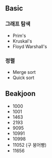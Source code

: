 ﻿## Basic
### 그래프 탐색
* Prim's
* Kruskal's
* Floyd Warshall's

### 정렬
* Merge sort
* Quick sort

## Beakjoon
* 1000
* 1001
* 1463
* 2193
* 9095
* 10991
* 10998
* 11052 (구 붕어빵)
* 11656
